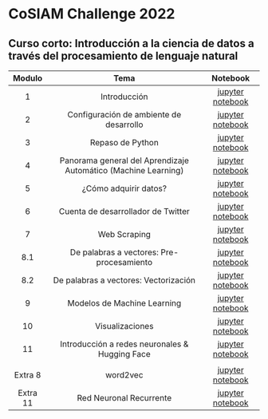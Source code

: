 # CoSIAM Challenge 2022

## Curso corto: Introducción a la ciencia de datos a través del procesamiento de lenguaje natural 

| **Modulo** |                            **Tema**                            |                                                                           **Notebook**                                                                          |
|:----------:|:--------------------------------------------------------------:|:---------------------------------------------------------------------------------------------------------------------------------------------------------------:|
|      1     |                          Introducción                          |           [jupyter notebook](https://github.com/vivianamarquez/CoSIAM_Challenge_2022/blob/main/jupyter_notebooks/resueltos/clase01%20-%20intro.ipynb)           |
|      2     |             Configuración de ambiente de desarrollo            |           [jupyter notebook](https://github.com/vivianamarquez/CoSIAM_Challenge_2022/blob/main/jupyter_notebooks/resueltos/clase02%20-%20config.ipynb)          |
|      3     |                        Repaso de Python                        |           [jupyter notebook](https://github.com/vivianamarquez/CoSIAM_Challenge_2022/blob/main/jupyter_notebooks/resueltos/clase03%20-%20python.ipynb)          |
|      4     | Panorama general del Aprendizaje Automático (Machine Learning) |          [jupyter notebook](https://github.com/vivianamarquez/CoSIAM_Challenge_2022/blob/main/jupyter_notebooks/resueltos/clase04%20-%20panorama.ipynb)         |
|      5     |                      ¿Cómo adquirir datos?                     |      [jupyter notebook](https://github.com/vivianamarquez/CoSIAM_Challenge_2022/blob/main/jupyter_notebooks/resueltos/clase05%20-%20datos%20abiertos.ipynb)     |
|      6     |               Cuenta de desarrollador de Twitter               |          [jupyter notebook](https://github.com/vivianamarquez/CoSIAM_Challenge_2022/blob/main/jupyter_notebooks/resueltos/clase06%20-%20twitter.ipynb)          |
|      7     |                          Web Scraping                          |       [jupyter notebook](https://github.com/vivianamarquez/CoSIAM_Challenge_2022/blob/main/jupyter_notebooks/resueltos/clase07%20-%20web%20scraping.ipynb)      |
|     8.1    |            De palabras a vectores: Pre-procesamiento           |      [jupyter notebook](https://github.com/vivianamarquez/CoSIAM_Challenge_2022/blob/main/jupyter_notebooks/resueltos/clase08%20-%20preprocesamiento.ipynb)     |
|     8.2    |              De palabras a vectores: Vectorización             |          [jupyter notebook](https://github.com/vivianamarquez/CoSIAM_Challenge_2022/blob/main/jupyter_notebooks/resueltos/clase08%20-%20vectors.ipynb)          |
|      9     |                   Modelos de Machine Learning                  |          [jupyter notebook](https://github.com/vivianamarquez/CoSIAM_Challenge_2022/blob/main/jupyter_notebooks/resueltos/clase09%20-%20modelos.ipynb)          |
|     10     |                         Visualizaciones                        |      [jupyter notebook](https://github.com/vivianamarquez/CoSIAM_Challenge_2022/blob/main/jupyter_notebooks/resueltos/clase10%20-%20visualizaciones.ipynb)      |
|     11     |         Introducción a redes neuronales & Hugging Face         |     [jupyter notebook](https://github.com/vivianamarquez/CoSIAM_Challenge_2022/blob/main/jupyter_notebooks/resueltos/clase11%20-%20redes%20neuronales.ipynb)    |
|            |                                                                |                                                                                                                                                                 |
|   Extra 8  |                            word2vec                            | [jupyter notebook](https://github.com/vivianamarquez/CoSIAM_Challenge_2022/blob/main/jupyter_notebooks/resueltos/clase08%20-%20word2vec%20-%20SUPLEMENTO.ipynb) |
|  Extra 11  |                     Red Neuronal Recurrente                    |    [jupyter notebook](https://github.com/vivianamarquez/CoSIAM_Challenge_2022/blob/main/jupyter_notebooks/resueltos/clase11%20-%20rnn%20-%20SUPLEMENTO.ipynb)   |
